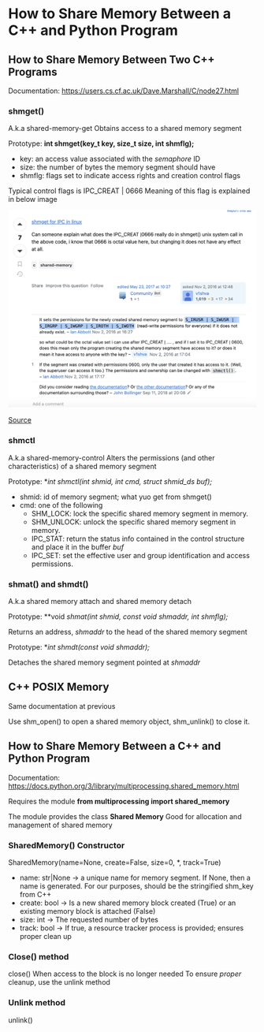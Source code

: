 # How to Share Memory Between a C++ and Python Program


## How to Share Memory Between Two C++ Programs
Documentation: https://users.cs.cf.ac.uk/Dave.Marshall/C/node27.html

### shmget()
A.k.a shared-memory-get
Obtains access to a shared memory segment

Prototype: **int shmget(key_t key, size_t size, int shmflg);**

- key: an access value associated with the *semaphore* ID
- size: the number of bytes the memory segment should have
- shmflg: flags set to indicate access rights and creation control flags

Typical control flags is IPC_CREAT | 0666
Meaning of this flag is explained in below image

![Read and write permissions for all groups](./images/control_flags_explained.png "IPC_CREAT | 0666 explained")

[Source](https://stackoverflow.com/questions/40380327/what-is-the-use-of-ipc-creat-0666-flag-in-shmget-function-in-c)


### shmctl
A.k.a shared-memory-control
Alters the permissions (and other characteristics) of a shared memory segment

Prototype: **int shmctl(int shmid, int cmd, struct shmid_ds *buf);**

- shmid: id of memory segment; what yuo get from shmget()
- cmd: one of the following
    - SHM_LOCK: lock the specific shared memory segment in memory.
    - SHM_UNLOCK: unlock the specific shared memory segment in memory.
    - IPC_STAT: return the status info contained in the control structure and place it in the buffer *buf*
    - IPC_SET: set the effective user and group identification and access permissions.

### shmat() and shmdt()
A.k.a shared memory attach and shared memory detach

Prototype: **void *shmat(int shmid, const void *shmaddr, int shmflg);**

Returns an address, *shmaddr* to the head of the shared memory segment

Prototype: **int shmdt(const void *shmaddr);**

Detaches the shared memory segment pointed at *shmaddr*


## C++ POSIX Memory
Same documentation at previous

Use shm_open() to open a shared memory object, shm_unlink() to close it.

## How to Share Memory Between a C++ and Python Program

Documentation: https://docs.python.org/3/library/multiprocessing.shared_memory.html

Requires the module **from multiprocessing import shared_memory**

The module provides the class **Shared Memory**
Good for allocation and management of shared memory

### SharedMemory() Constructor
SharedMemory(name=None, create=False, size=0, *, track=True)
- name: str|None -> a unique name for memory segment. If None, then a name is generated. For our purposes, should be the stringified shm_key from C++
- create: bool -> Is a new shared memory block created (True) or an existing memory block is attached (False)
- size: int -> The requested number of bytes
- track: bool -> If true, a resource tracker process is provided; ensures proper clean up

### Close() method
close()
When access to the block is no longer needed
To ensure *proper* cleanup, use the unlink method

### Unlink method
unlink()

